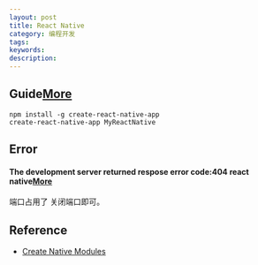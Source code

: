```yaml
---
layout: post
title: React Native
category: 编程开发
tags: 
keywords: 
description: 
---
```



## Guide[More](https://www.tutorialspoint.com/react_native/react_native_quick_guide.htm)


```
npm install -g create-react-native-app
create-react-native-app MyReactNative
```


## Error

#### The development server returned respose error code:404 react native[More](https://stackoverflow.com/questions/46773509/the-development-server-returned-respose-error-code404-react-native)

端口占用了 关闭端口即可。

## Reference

* [Create Native Modules](https://facebook.github.io/react-native/docs/native-modules-android)